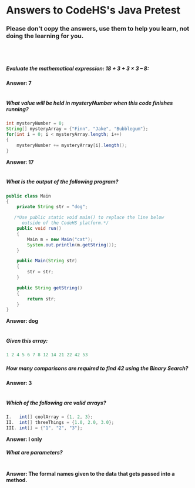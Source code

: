 # Answers to CodeHS's Java Pretest
### Please don't copy the answers, use them to help you learn, not doing the learning for you. <br>
<br><br>
##### Evaluate the mathematical expression: 18 ÷ 3 + 3 × 3 – 8: <br>
<strong>Answer: 7</strong><br>
<br>
##### What value will be held in mysteryNumber when this code finishes running?<br>
```java
int mysteryNumber = 0;
String[] mysteryArray = {"Finn", "Jake", "Bubblegum"};
for(int i = 0; i < mysteryArray.length; i++)
{
    mysteryNumber += mysteryArray[i].length();
}
```
<strong>Answer: 17</strong><br>
<br>
##### What is the output of the following program?<br>
```java
public class Main
{
    private String str = "dog";

   /*Use public static void main() to replace the line below   
      outside of the CodeHS platform.*/
    public void run() 
    {
        Main m = new Main("cat");
        System.out.println(m.getString());
    }

    public Main(String str)
    {
        str = str;
    }

    public String getString()
    {
        return str;
    }
}
```
<strong>Answer: dog</strong><br>
<br>
##### Given this array:
```c
1 2 4 5 6 7 8 12 14 21 22 42 53
```
##### How many comparisons are required to find 42 using the Binary Search?
<strong>Answer: 3</strong><br>
<br>
##### Which of the following are valid arrays?
```java
I.   int[] coolArray = {1, 2, 3};
II.  int[] threeThings = {1.0, 2.0, 3.0};
III. int[] = {"1", "2", "3"};
```
<strong>Answer: I only</strong>
<br>
##### What are parameters?
<br>
<strong>Answer: The formal names given to the data that gets passed into a method.</strong>

